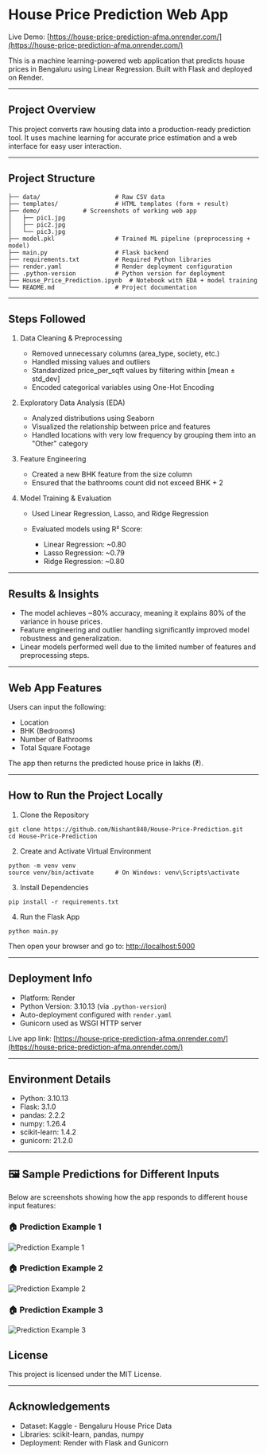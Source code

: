 # House Price Prediction Web App

Live Demo: [https://house-price-prediction-afma.onrender.com/](https://house-price-prediction-afma.onrender.com/)

This is a machine learning-powered web application that predicts house prices in Bengaluru using Linear Regression. Built with Flask and deployed on Render.

---

## Project Overview

This project converts raw housing data into a production-ready prediction tool. It uses machine learning for accurate price estimation and a web interface for easy user interaction.

---

## Project Structure

```
├── data/                     # Raw CSV data
├── templates/                # HTML templates (form + result)
├── demo/            # Screenshots of working web app
│   ├── pic1.jpg
│   ├── pic2.jpg
│   └── pic3.jpg
├── model.pkl                 # Trained ML pipeline (preprocessing + model)
├── main.py                   # Flask backend
├── requirements.txt          # Required Python libraries
├── render.yaml               # Render deployment configuration
├── .python-version           # Python version for deployment
├── House_Price_Prediction.ipynb  # Notebook with EDA + model training
└── README.md                 # Project documentation
```

---

## Steps Followed

1. Data Cleaning & Preprocessing

   * Removed unnecessary columns (area\_type, society, etc.)
   * Handled missing values and outliers
   * Standardized price\_per\_sqft values by filtering within \[mean ± std\_dev]
   * Encoded categorical variables using One-Hot Encoding

2. Exploratory Data Analysis (EDA)

   * Analyzed distributions using Seaborn
   * Visualized the relationship between price and features
   * Handled locations with very low frequency by grouping them into an "Other" category

3. Feature Engineering

   * Created a new BHK feature from the size column
   * Ensured that the bathrooms count did not exceed BHK + 2

4. Model Training & Evaluation

   * Used Linear Regression, Lasso, and Ridge Regression
   * Evaluated models using R² Score:

     * Linear Regression: \~0.80
     * Lasso Regression: \~0.79
     * Ridge Regression: \~0.80

---

## Results & Insights

* The model achieves \~80% accuracy, meaning it explains 80% of the variance in house prices.
* Feature engineering and outlier handling significantly improved model robustness and generalization.
* Linear models performed well due to the limited number of features and preprocessing steps.

---

## Web App Features

Users can input the following:

* Location
* BHK (Bedrooms)
* Number of Bathrooms
* Total Square Footage

The app then returns the predicted house price in lakhs (₹).

---

## How to Run the Project Locally

1. Clone the Repository

```
git clone https://github.com/Nishant840/House-Price-Prediction.git
cd House-Price-Prediction
```

2. Create and Activate Virtual Environment

```
python -m venv venv
source venv/bin/activate      # On Windows: venv\Scripts\activate
```

3. Install Dependencies

```
pip install -r requirements.txt
```

4. Run the Flask App

```
python main.py
```

Then open your browser and go to: [http://localhost:5000](http://localhost:5000)

---

## Deployment Info

* Platform: Render
* Python Version: 3.10.13 (via `.python-version`)
* Auto-deployment configured with `render.yaml`
* Gunicorn used as WSGI HTTP server

Live app link: [https://house-price-prediction-afma.onrender.com/](https://house-price-prediction-afma.onrender.com/)

---

## Environment Details

* Python: 3.10.13
* Flask: 3.1.0
* pandas: 2.2.2
* numpy: 1.26.4
* scikit-learn: 1.4.2
* gunicorn: 21.2.0

---

## 🖼️ Sample Predictions for Different Inputs

Below are screenshots showing how the app responds to different house input features:

### 🏠 Prediction Example 1
![Prediction Example 1](demo/pic1.jpg)

### 🏠 Prediction Example 2
![Prediction Example 2](demo/pic2.jpg)

### 🏠 Prediction Example 3
![Prediction Example 3](demo/pic3.jpg)


## License

This project is licensed under the MIT License.

---

## Acknowledgements

* Dataset: Kaggle - Bengaluru House Price Data
* Libraries: scikit-learn, pandas, numpy
* Deployment: Render with Flask and Gunicorn
